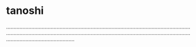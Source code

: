 # tanoshi
......................................................................................................................................................................................................................................................................................................